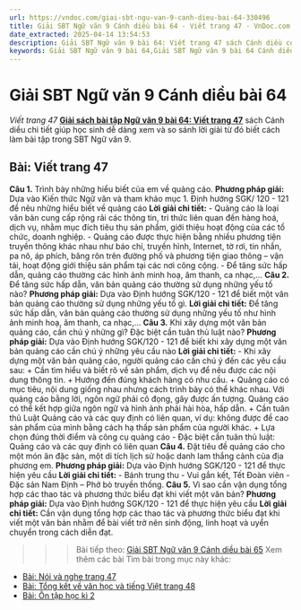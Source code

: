 ```yaml
---
url: https://vndoc.com/giai-sbt-ngu-van-9-canh-dieu-bai-64-330496
title: Giải SBT Ngữ văn 9 Cánh diều bài 64 - Viết trang 47 - VnDoc.com
date_extracted: 2025-04-14 13:54:53
description: Giải SBT Ngữ văn 9 bài 64: Viết trang 47 sách Cánh diều có đáp án chi tiết cho các bạn cùng tham khảo.
keywords: Giải SBT Ngữ văn 9 bài 64,Giải SBT Ngữ văn 9 bài 64 Cánh diều,Giải sách bài tập Ngữ văn CD lớp 9,Ngữ văn lớp 9 Cánh diều,giải bài tập ngữ văn lớp 9,bài Viết trang 47,giải SBT ngữ văn 9 CD trang 47
---
```


# Giải SBT Ngữ văn 9 Cánh diều bài 64
 _Viết trang 47_
[**Giải sách bài tập Ngữ văn 9 bài 64: Viết trang 47**](<https://vndoc.com/giai-sbt-ngu-van-9-canh-dieu-bai-64-330496>) sách Cánh diều chi tiết giúp học sinh dễ dàng xem và so sánh lời giải từ đó biết cách làm bài tập trong SBT Ngữ văn 9.
## Bài: Viết trang 47
**Câu 1.** Trình bày những hiểu biết của em về quảng cáo.
**Phương pháp giải:**
Dựa vào Kiến thức Ngữ văn và tham khảo mục 1. Định hướng SGK/ 120 - 121 để nêu những hiểu biết về quảng cáo
**Lời giải chi tiết:**
\- Quảng cáo là loại văn bản cung cấp rộng rãi các thông tin, tri thức liên quan đến hàng hoá, dịch vụ, nhằm mục đích tiêu thụ sản phẩm, giới thiệu hoạt động của các tổ chức, doanh nghiệp.
\- Quảng cáo được thực hiện bằng nhiều phương tiện truyền thông khác nhau như báo chí, truyền hình, Internet, tờ rơi, tin nhắn, pa nô, áp phích, băng rôn trên đường phố và phương tiện giao thông – vận tải, hoạt động giới thiệu sản phẩm tại các nơi công cộng.
\- Để tăng sức hấp dẫn, quảng cáo thường các hình ảnh minh hoạ, âm thanh, ca nhạc,…
**Câu 2.** Để tăng sức hấp dẫn, văn bản quảng cáo thường sử dụng những yếu tố nào?
**Phương pháp giải:**
Dựa vào Định hướng SGK/120 - 121 để biết một văn bản quảng cáo thường sử dụng những yếu tố gì.
**Lời giải chi tiết:**
Để tăng sức hấp dẫn, văn bản quảng cáo thường sử dụng những yếu tố như hình ảnh minh hoạ, âm thanh, ca nhạc,...
**Câu 3.** Khi xây dựng một văn bản quảng cáo, cần chú ý những gì? Đặc biệt cần tuân thủ luật nào?
**Phương pháp giải:**
Dựa vào Định hướng SGK/120 - 121 để biết khi xây dựng một văn bản quảng cáo cần chú ý những yêu cầu nào
**Lời giải chi tiết:**
\- Khi xây dựng một văn bản quảng cáo, người quảng cáo cần chú ý đến các yêu cầu sau:
\+ Cần tìm hiểu và biết rõ về sản phẩm, dịch vụ để nêu được các nội dung thông tin.
\+ Hướng đến đúng khách hàng có nhu cầu.
\+ Quảng cáo có mục tiêu, nội dung giống nhau nhưng cách trình bày có thể khác nhau. Với quảng cáo bằng lời, ngôn ngữ phải cô đọng, gây được ấn tượng. Quảng cáo có thể kết hợp giữa ngôn ngữ và hình ảnh phải hài hòa, hấp dẫn.
\+ Cần tuân thủ Luật Quảng cáo và các quy định có liên quan, ví dụ: không được đề cao sản phẩm của mình bằng cách hạ thấp sản phẩm của người khác.
\+ Lựa chọn đúng thời điểm và công cụ quảng cáo
\- Đặc biệt cần tuân thủ luật: Quảng cáo và các quy định có liên quan
**Câu 4.** Đặt tiêu đề quảng cáo cho một món ăn đặc sản, một di tích lịch sử hoặc danh lam thắng cảnh của địa phương em.
**Phương pháp giải:**
Dựa vào Định hướng SGK/120 - 121 để thực hiện yêu cầu
**Lời giải chi tiết:**
\- Bánh trung thu - Vui gắn kết, Tết Đoàn viên
\- Đặc sản Nam Định – Phở bò truyền thống.
**Câu 5.** Vì sao cần vận dụng tổng hợp các thao tác và phương thức biểu đạt khi viết một văn bản?
**Phương pháp giải:**
Dựa vào Định hướng SGK/120 - 121 để thực hiện yêu cầu
**Lời giải chi tiết:**
Cần vận dụng tổng hợp các thao tác và phương thức biểu đạt khi viết một văn bản nhằm để bài viết trở nên sinh động, linh hoạt và uyển chuyển trong cách diễn đạt.
>>> Bài tiếp theo: [Giải SBT Ngữ văn 9 Cánh diều bài 65](<https://vndoc.com/giai-sbt-ngu-van-9-canh-dieu-bai-65-330499>)
Xem thêm các bài Tìm bài trong mục này khác:
  * [Bài: Nói và nghe trang 47](</giai-sbt-ngu-van-9-canh-dieu-bai-65-330499>)
  * [Bài: Tổng kết về văn học và tiếng Việt trang 48](</giai-sbt-ngu-van-9-canh-dieu-bai-66-330500>)
  * [Bài: Ôn tập học kì 2](</giai-sbt-ngu-van-9-canh-dieu-bai-67-330501>)

